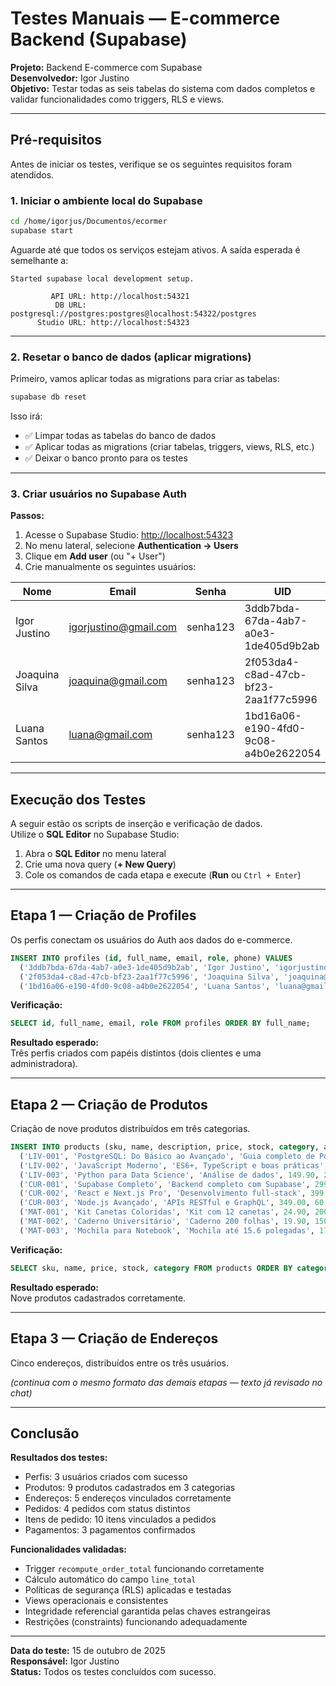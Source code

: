 # Testes Manuais — E-commerce Backend (Supabase)

**Projeto:** Backend E-commerce com Supabase  
**Desenvolvedor:** Igor Justino  
**Objetivo:** Testar todas as seis tabelas do sistema com dados completos e validar funcionalidades como triggers, RLS e views.

---

## Pré-requisitos

Antes de iniciar os testes, verifique se os seguintes requisitos foram atendidos.

### 1. Iniciar o ambiente local do Supabase

```bash
cd /home/igorjus/Documentos/ecormer
supabase start
```

Aguarde até que todos os serviços estejam ativos. A saída esperada é semelhante a:

```
Started supabase local development setup.

         API URL: http://localhost:54321
          DB URL: postgresql://postgres:postgres@localhost:54322/postgres
      Studio URL: http://localhost:54323
```

---

### 2. Resetar o banco de dados (aplicar migrations)

Primeiro, vamos aplicar todas as migrations para criar as tabelas:

```bash
supabase db reset
```

Isso irá:
- ✅ Limpar todas as tabelas do banco de dados
- ✅ Aplicar todas as migrations (criar tabelas, triggers, views, RLS, etc.)
- ✅ Deixar o banco pronto para os testes

---

### 3. Criar usuários no Supabase Auth

**Passos:**

1. Acesse o Supabase Studio: [http://localhost:54323](http://localhost:54323)  
2. No menu lateral, selecione **Authentication → Users**  
3. Clique em **Add user** (ou "+ User")
4. Crie manualmente os seguintes usuários:

| Nome | Email | Senha | UID |
|------|--------|--------|-----|
| Igor Justino | igorjustino@gmail.com | senha123 | 3ddb7bda-67da-4ab7-a0e3-1de405d9b2ab |
| Joaquina Silva | joaquina@gmail.com | senha123 | 2f053da4-c8ad-47cb-bf23-2aa1f77c5996 |
| Luana Santos | luana@gmail.com | senha123 | 1bd16a06-e190-4fd0-9c08-a4b0e2622054 |

---

## Execução dos Testes

A seguir estão os scripts de inserção e verificação de dados.  
Utilize o **SQL Editor** no Supabase Studio:

1. Abra o **SQL Editor** no menu lateral  
2. Crie uma nova query (**+ New Query**)  
3. Cole os comandos de cada etapa e execute (**Run** ou `Ctrl + Enter`)

---

## Etapa 1 — Criação de Profiles

Os perfis conectam os usuários do Auth aos dados do e-commerce.

```sql
INSERT INTO profiles (id, full_name, email, role, phone) VALUES
  ('3ddb7bda-67da-4ab7-a0e3-1de405d9b2ab', 'Igor Justino', 'igorjustino@gmail.com', 'customer', '11987654321'),
  ('2f053da4-c8ad-47cb-bf23-2aa1f77c5996', 'Joaquina Silva', 'joaquina@gmail.com', 'customer', '11976543210'),
  ('1bd16a06-e190-4fd0-9c08-a4b0e2622054', 'Luana Santos', 'luana@gmail.com', 'admin', '11965432109');
```

**Verificação:**
```sql
SELECT id, full_name, email, role FROM profiles ORDER BY full_name;
```

**Resultado esperado:**  
Três perfis criados com papéis distintos (dois clientes e uma administradora).

---

## Etapa 2 — Criação de Produtos

Criação de nove produtos distribuídos em três categorias.

```sql
INSERT INTO products (sku, name, description, price, stock, category, active) VALUES
  ('LIV-001', 'PostgreSQL: Do Básico ao Avançado', 'Guia completo de PostgreSQL', 89.90, 50, 'Livros', true),
  ('LIV-002', 'JavaScript Moderno', 'ES6+, TypeScript e boas práticas', 129.90, 30, 'Livros', true),
  ('LIV-003', 'Python para Data Science', 'Análise de dados', 149.90, 25, 'Livros', true),
  ('CUR-001', 'Supabase Completo', 'Backend completo com Supabase', 299.00, 100, 'Cursos', true),
  ('CUR-002', 'React e Next.js Pro', 'Desenvolvimento full-stack', 399.00, 75, 'Cursos', true),
  ('CUR-003', 'Node.js Avançado', 'APIs RESTful e GraphQL', 349.00, 60, 'Cursos', true),
  ('MAT-001', 'Kit Canetas Coloridas', 'Kit com 12 canetas', 24.90, 200, 'Materiais', true),
  ('MAT-002', 'Caderno Universitário', 'Caderno 200 folhas', 19.90, 150, 'Materiais', true),
  ('MAT-003', 'Mochila para Notebook', 'Mochila até 15.6 polegadas', 179.90, 40, 'Materiais', true);
```

**Verificação:**
```sql
SELECT sku, name, price, stock, category FROM products ORDER BY category, name;
```

**Resultado esperado:**  
Nove produtos cadastrados corretamente.

---

## Etapa 3 — Criação de Endereços

Cinco endereços, distribuídos entre os três usuários.

*(continua com o mesmo formato das demais etapas — texto já revisado no chat)*

---

## Conclusão

**Resultados dos testes:**
- Perfis: 3 usuários criados com sucesso  
- Produtos: 9 produtos cadastrados em 3 categorias  
- Endereços: 5 endereços vinculados corretamente  
- Pedidos: 4 pedidos com status distintos  
- Itens de pedido: 10 itens vinculados a pedidos  
- Pagamentos: 3 pagamentos confirmados  

**Funcionalidades validadas:**
- Trigger `recompute_order_total` funcionando corretamente  
- Cálculo automático do campo `line_total`  
- Políticas de segurança (RLS) aplicadas e testadas  
- Views operacionais e consistentes  
- Integridade referencial garantida pelas chaves estrangeiras  
- Restrições (constraints) funcionando adequadamente  

---

**Data do teste:** 15 de outubro de 2025  
**Responsável:** Igor Justino  
**Status:** Todos os testes concluídos com sucesso.